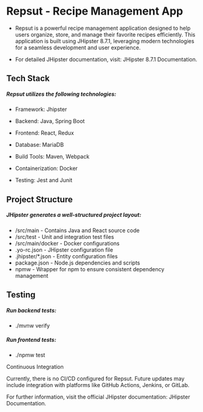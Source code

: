 # Repsut - Recipe Management App

- Repsut is a powerful recipe management application designed to help users organize, store, and manage their favorite recipes efficiently. This application is built using JHipster 8.7.1, leveraging modern technologies for a seamless development and user experience.

- For detailed JHipster documentation, visit: JHipster 8.7.1 Documentation.

## Tech Stack

##### Repsut utilizes the following technologies:

- Framework: Jhipster
  
- Backend: Java, Spring Boot

- Frontend: React, Redux

- Database: MariaDB

- Build Tools: Maven, Webpack

- Containerization: Docker

- Testing: Jest and Junit

## Project Structure

##### JHipster generates a well-structured project layout:

- /src/main - Contains Java and React source code
- /src/test - Unit and integration test files
- /src/main/docker - Docker configurations
- .yo-rc.json - JHipster configuration file
- .jhipster/\*.json - Entity configuration files
- package.json - Node.js dependencies and scripts
- npmw - Wrapper for npm to ensure consistent dependency management

## Testing

##### Run backend tests:

- ./mvnw verify

##### Run frontend tests:

- ./npmw test

Continuous Integration

Currently, there is no CI/CD configured for Repsut. Future updates may include integration with platforms like GitHub Actions, Jenkins, or GitLab.

For further information, visit the official JHipster documentation: JHipster Documentation.
